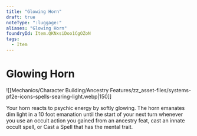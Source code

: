 ```yaml
---
title: "Glowing Horn"
draft: true
noteType: ":luggage:"
aliases: "Glowing Horn"
foundryId: Item.QKNxsiDoo1CgOZoN
tags:
  - Item
---
```


# Glowing Horn
![[Mechanics/Character Building/Ancestry Features/zz_asset-files/systems-pf2e-icons-spells-searing-light.webp|150]]

Your horn reacts to psychic energy by softly glowing. The horn emanates dim light in a 10 foot emanation until the start of your next turn whenever you use an occult action you gained from an ancestry feat, cast an innate occult spell, or Cast a Spell that has the mental trait.
